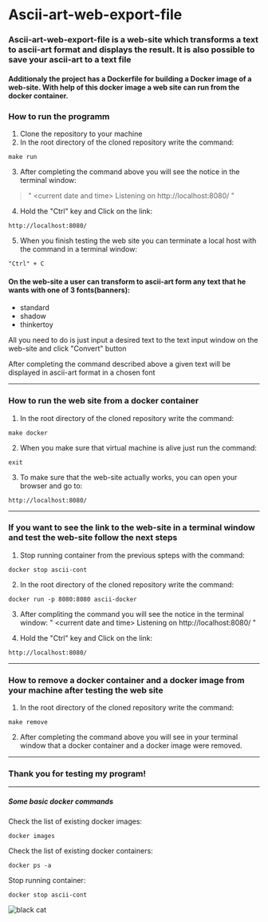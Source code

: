 # Ascii-art-web-export-file

### Ascii-art-web-export-file is a web-site which transforms a text to ascii-art format and displays the result. It is also possible to save your ascii-art to a text file

#### Additionaly the project has a Dockerfile for building a Docker image of a web-site. With help of this docker image a web site can run from the docker container.

### How to run the programm

1. Clone the repository to your machine
2. In the root directory of the cloned repository write the command:

```
make run
```

3. After completing the command above you will see the notice in the terminal window:

> " \<current date and time\> Listening on http://localhost:8080/ "

4. Hold the "Ctrl" key and Click on the link:

```
http://localhost:8080/
```

5. When you finish testing the web site you can terminate a local host with the command in a terminal window:

```
"Ctrl" + C
```

#### On the web-site a user can transform to ascii-art form any text that he wants with one of 3 fonts(banners):

- standard
- shadow
- thinkertoy

All you need to do is just input a desired text to the text input window on the web-site and click "Convert" button

After completing the command described above a given text will be displayed in ascii-art format in a chosen font

---

### How to run the web site from a docker container

1. In the root directory of the cloned repository write the command:

```
make docker
```

2. When you make sure that virtual machine is alive just run the command:

```
exit
```

3. To make sure that the web-site actually works, you can open your browser and go to:

```
http://localhost:8080/
```

---

### If you want to see the link to the web-site in a terminal window and test the web-site follow the next steps

1. Stop running container from the previous spteps with the command:

```
docker stop ascii-cont
```

2. In the root directory of the cloned repository write the command:

```
docker run -p 8080:8080 ascii-docker
```

3. After compliting the command you will see the notice in the terminal window: " \<current date and time\> Listening on http://localhost:8080/ "

4. Hold the "Ctrl" key and Click on the link:

```
http://localhost:8080/
```

---

### How to remove a docker container and a docker image from your machine after testing the web site

1. In the root directory of the cloned repository write the command:

```
make remove
```

2. After completing the command above you will see in your terminal window that a docker container and a docker image were removed.

---

### Thank you for testing my program!

---

##### Some basic docker commands

Check the list of existing docker images:

```
docker images
```

Check the list of existing docker containers:

```
docker ps -a
```

Stop running container:

```
docker stop ascii-cont
```

![black cat](https://encrypted-tbn0.gstatic.com/images?q=tbn:ANd9GcTlCmZNZTRr2c33iinneBtyyW2NjFkOSpGOLw&usqp=CAU)
